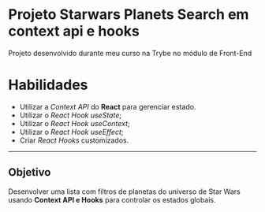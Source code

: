 # Projeto Starwars Planets Search em context api e hooks
Projeto desenvolvido durante meu curso na Trybe no módulo de Front-End

# Habilidades

* Utilizar a _Context API_ do **React** para gerenciar estado.
* Utilizar o _React Hook useState_;
* Utilizar o _React Hook useContext_;
* Utilizar o _React Hook useEffect_;
* Criar _React Hooks_ customizados.

---

## Objetivo

Desenvolver uma lista com filtros de planetas do universo de Star Wars usando **Context API e Hooks** para controlar os estados globais.

